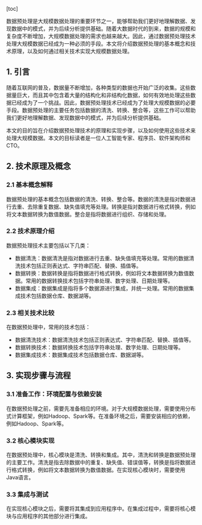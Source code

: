 
[toc]                    
                
                
数据预处理是大规模数据处理的重要环节之一，能够帮助我们更好地理解数据、发现数据中的模式，并为后续分析提供基础。随着大数据时代的到来，数据的规模和复杂度不断增加，大规模数据处理的需求也越来越大。因此，通过数据预处理技术处理大规模数据已经成为一种必须的手段。本文将介绍数据预处理的基本概念和技术原理，以及如何通过相关技术实现大规模数据处理。

## 1. 引言

随着互联网的普及，数据量不断增加，各种类型的数据也开始广泛的收集。这些数据量巨大，而且其中包含着大量的结构化和非结构化数据，如何有效地处理这些数据已经成为了一个挑战。因此，数据预处理技术已经成为了处理大规模数据的必要手段。数据预处理的主要任务包括数据的清洗、转换、整合等，这些工作可以帮助我们更好地理解数据、发现数据中的模式，并为后续分析提供基础。

本文的目的旨在介绍数据预处理技术的原理和实现步骤，以及如何使用这些技术来处理大规模数据。本文的目标读者是一位人工智能专家、程序员、软件架构师和CTO。

## 2. 技术原理及概念

### 2.1 基本概念解释

数据预处理的基本概念包括数据的清洗、转换、整合等。数据的清洗是指对数据进行去重、去除重复数据、缺失值填充等处理。转换是指对数据进行格式转换，例如将文本数据转换为数值数据。整合是指将数据进行组织、存储和处理。

### 2.2 技术原理介绍

数据预处理技术主要包括以下几类：

- 数据清洗：数据清洗是指对数据进行去重、缺失值填充等处理。常用的数据清洗技术包括正则表达式、字符串匹配、替换、插值等。
- 数据转换：数据转换是指将数据进行格式转换，例如将文本数据转换为数值数据。常用的数据转换技术包括字符串处理、数字处理、日期处理等。
- 数据集成：数据集成是指将多个数据源进行集成，并统一处理。常用的数据集成技术包括数据仓库、数据湖等。

### 2.3 相关技术比较

在数据预处理中，常用的技术包括：

- 数据清洗技术：数据清洗技术包括正则表达式、字符串匹配、替换、插值等。
- 数据转换技术：数据转换技术包括字符串处理、数字处理、日期处理等。
- 数据集成技术：数据集成技术包括数据仓库、数据湖等。

## 3. 实现步骤与流程

### 3.1 准备工作：环境配置与依赖安装

在数据预处理之前，需要先准备相应的环境。对于大规模数据处理，需要使用分布式计算框架，例如Hadoop、Spark等。在准备环境之后，需要安装相应的依赖，例如Hadoop、Spark等。

### 3.2 核心模块实现

在数据预处理中，核心模块是清洗、转换和集成。其中，清洗和转换是数据预处理的主要工作。清洗是指去除数据中的重复、缺失值、错误值等，转换是指将数据进行格式转换，例如将文本数据转换为数值数据。在实现核心模块时，需要使用Java语言。

### 3.3 集成与测试

在实现核心模块之后，需要将其集成到应用程序中。在集成过程中，需要将核心模块与应用程序的其他部分进行集成。

